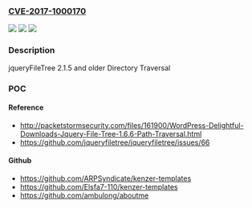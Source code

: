 ### [CVE-2017-1000170](https://cve.mitre.org/cgi-bin/cvename.cgi?name=CVE-2017-1000170)
![](https://img.shields.io/static/v1?label=Product&message=n%2Fa&color=blue)
![](https://img.shields.io/static/v1?label=Version&message=n%2Fa&color=blue)
![](https://img.shields.io/static/v1?label=Vulnerability&message=n%2Fa&color=brighgreen)

### Description

jqueryFileTree 2.1.5 and older Directory Traversal

### POC

#### Reference
- http://packetstormsecurity.com/files/161900/WordPress-Delightful-Downloads-Jquery-File-Tree-1.6.6-Path-Traversal.html
- https://github.com/jqueryfiletree/jqueryfiletree/issues/66

#### Github
- https://github.com/ARPSyndicate/kenzer-templates
- https://github.com/Elsfa7-110/kenzer-templates
- https://github.com/ambulong/aboutme

